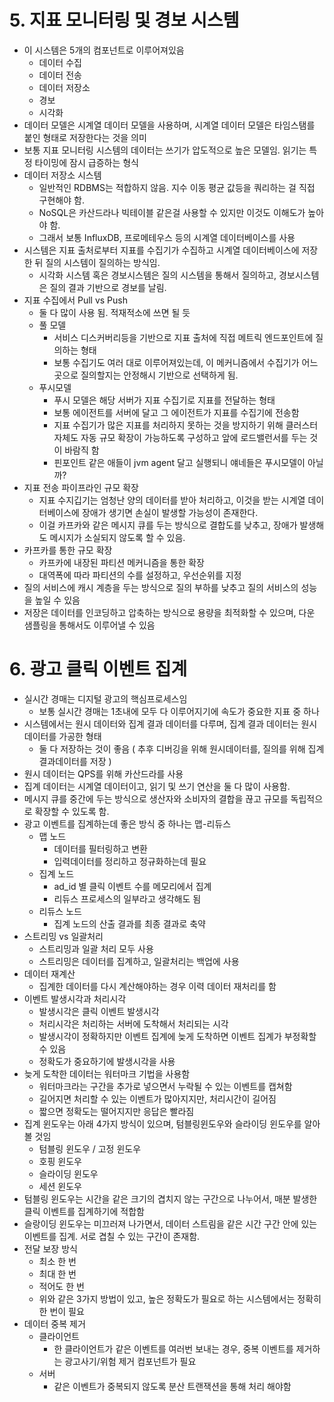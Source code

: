 # 5. 지표 모니터링 및 경보 시스템

-   이 시스템은 5개의 컴포넌트로 이루어져있음
    -   데이터 수집
    -   데이터 전송
    -   데이터 저장소
    -   경보
    -   시각화
-   데이터 모델은 시계열 데이터 모델을 사용하며, 시계열 데이터 모델은 타임스탬를 붙인 형태로 저장한다는 것을 의미
-   보통 지표 모니터링 시스템의 데이터는 쓰기가 압도적으로 높은 모델임. 읽기는 특정 타이밍에 잠시 급증하는 형식
-   데이터 저장소 시스템
    -   일반적인 RDBMS는 적합하지 않음. 지수 이동 평균 값등을 쿼리하는 걸 직접 구현해야 함.
    -   NoSQL은 카산드라나 빅테이블 같은걸 사용할 수 있지만 이것도 이해도가 높아야 함. 
    -   그래서 보통 InfluxDB, 프로메테우스 등의 시계열 데이터베이스를 사용
-   시스템은 지표 출처로부터 지표를 수집기가 수집하고 시계열 데이터베이스에 저장한 뒤 질의 시스템이 질의하는 방식임.
    -   시각화 시스템 혹은 경보시스템은 질의 시스템을 통해서 질의하고, 경보시스템은 질의 결과 기반으로 경보를 날림.
-   지표 수집에서 Pull vs Push
    -   둘 다 많이 사용 됨. 적재적소에 쓰면 될 듯
    -   풀 모델
        -   서비스 디스커버리등을 기반으로 지표 출처에 직접 메트릭 엔드포인트에 질의하는 형태
        -   보통 수집기도 여러 대로 이루어져있는데, 이 메커니즘에서 수집기가 어느 곳으로 질의할지는 안정해시 기반으로 선택하게 됨.
    -   푸시모델
        -   푸시 모델은 해당 서버가 지표 수집기로 지표를 전달하는 형태
        -   보통 에이전트를 서버에 달고 그 에이전트가 지표를 수집기에 전송함
        -   지표 수집기가 많은 지표를 처리하지 못하는 것을 방지하기 위해 클러스터 자체도 자동 규모 확장이 가능하도록 구성하고 앞에 로드밸런서를 두는 것이 바람직 함
        -   핀포인트 같은 애들이 jvm agent 달고 실행되니 얘네들은 푸시모델이 아닐까?
-   지표 전송 파이프라인 규모 확장
    -   지표 수지깁기는 엄청난 양의 데이터를 받아 처리하고, 이것을 받는 시계열 데이터베이스에 장애가 생기면 손실이 발생할 가능성이 존재한다. 
    -   이걸 카프카와 같은 메시지 큐를 두는 방식으로 결합도를 낮추고, 장애가 발생해도 메시지가 소실되지 않도록 할 수 있음.
-   카프카를 통한 규모 확장
    -   카프카에 내장된 파티션 메커니즘을 통한 확장
    -   대역폭에 따라 파티션의 수를 설정하고, 우선순위를 지정
-   질의 서비스에 캐시 계층을 두는 방식으로 질의 부하를 낮추고 질의 서비스의 성능을 높일 수 있음
-   저장은 데이터를 인코딩하고 압축하는 방식으로 용량을 최적화할 수 있으며, 다운 샘플링을 통해서도 이루어낼 수 있음



# 6. 광고 클릭 이벤트 집계

-   실시간 경매는 디지털 광고의 핵심프로세스임
    -   보통 실시간 경매는 1초내에 모두 다 이루어지기에 속도가 중요한 지표 중 하나
-   시스템에서는 원시 데이터와 집계 결과 데이터를 다루며, 집계 결과 데이터는 원시 데이터를 가공한 형태
    -   둘 다 저장하는 것이 좋음 ( 추후 디버깅을 위해 원시데이터를, 질의를 위해 집계결과데이터를 저장 )
-   원시 데이터는 QPS를 위해 카산드라를 사용
-   집계 데이터는 시계열 데이터이고, 읽기 및 쓰기 연산을 둘 다 많이 사용함.
-   메시지 큐를 중간에 두는 방식으로 생산자와 소비자의 결합을 끊고 규모를 독립적으로 확장할 수 있도록 함.
-   광고 이벤트를 집계하는데 좋은 방식 중 하나는 맵-리듀스
    -   맵 노드
        -   데이터를 필터링하고 변환
        -   입력데이터를 정리하고 정규화하는데 필요
    -   집계 노드
        -   ad_id 별 클릭 이벤트 수를 메모리에서 집계
        -   리듀스 프로세스의 일부라고 생각해도 됨
    -   리듀스 노드
        -   집계 노드의 산출 결과를 최종 결과로 축약
-   스트리밍 vs 일괄처리
    -   스트리밍과 일괄 처리 모두 사용
    -   스트리밍은 데이터를 집계하고, 일괄처리는 백업에 사용
-   데이터 재계산
    -   집계한 데이터를 다시 계산해야하는 경우 이력 데이터 재처리를 함
-   이벤트 발생시각과 처리시각
    -   발생시각은 클릭 이벤트 발생시각
    -   처리시각은 처리하는 서버에 도착해서 처리되는 시각
    -   발생시각이 정확하지만 이벤트 집계에 늦게 도착하면 이벤트 집계가 부정확할 수 있음
    -   정확도가 중요하기에 발생시각을 사용
-   늦게 도착한 데이터는 워터마크 기법을 사용함
    -   워터마크라는 구간을 추가로 넣으면서 누락될 수 있는 이벤트를 캡쳐함
    -   길어지면 처리할 수 있는 이벤트가 많아지지만, 처리시간이 길어짐
    -   짧으면 정확도는 떨어지지만 응답은 빨라짐
-   집계 윈도우는 아래 4가지 방식이 있으며, 텀블링윈도우와 슬라이딩 윈도우를 알아 볼 것임
    -   텀블링 윈도우 / 고정 윈도우
    -   호핑 윈도우
    -   슬라이딩 윈도우
    -   세션 윈도우
-   텀블링 윈도우는 시간을 같은 크기의 겹치지 않는 구간으로 나누어서, 매분 발생한 클릭 이벤트를 집계하기에 적합함
-   슬랑이딩 윈도우는 미끄러져 나가면서, 데이터 스트림을 같은 시간 구간 안에 있는 이벤트를 집계. 서로 겹칠 수 있는 구간이 존재함.
-   전달 보장 방식
    -   최소 한 번
    -   최대 한 번
    -   적어도 한 번
    -   위와 같은 3가지 방법이 있고, 높은 정확도가 필요로 하는 시스템에서는 정확히 한 번이 필요
-   데이터 중복 제거
    -   클라이언트
        -   한 클라이언트가 같은 이벤트를 여러번 보내는 경우, 중복 이벤트를 제거하는 광고사기/위험 제거 컴포넌트가 필요
    -   서버
        -   같은 이벤트가 중복되지 않도록 분산 트랜잭션을 통해 처리 해야함
